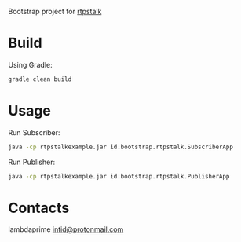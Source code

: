 Bootstrap project for [rtpstalk](https://github.com/pinorobotics/rtpstalk)

# Build

Using Gradle:

``` bash
gradle clean build
```

# Usage

Run Subscriber:

``` bash
java -cp rtpstalkexample.jar id.bootstrap.rtpstalk.SubscriberApp
```

Run Publisher:

``` bash
java -cp rtpstalkexample.jar id.bootstrap.rtpstalk.PublisherApp
```

# Contacts

lambdaprime <intid@protonmail.com>
